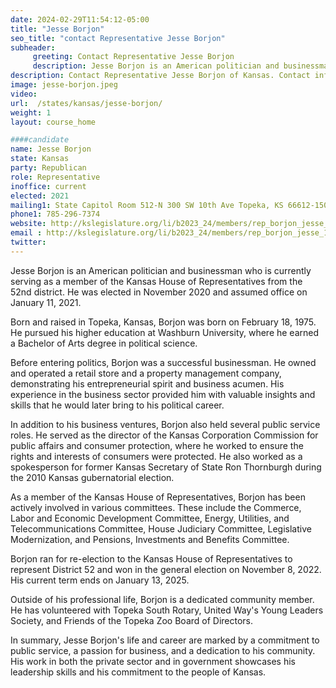 ```yaml
---
date: 2024-02-29T11:54:12-05:00
title: "Jesse Borjon"
seo_title: "contact Representative Jesse Borjon"
subheader:
     greeting: Contact Representative Jesse Borjon
     description: Jesse Borjon is an American politician and businessman who is currently serving as a member of the Kansas House of Representatives from the 52nd district. He was elected in November 2020 and assumed office on January 11, 2021.
description: Contact Representative Jesse Borjon of Kansas. Contact information for Jesse Borjon includes email address, phone number, and mailing address.
image: jesse-borjon.jpeg
video:
url:  /states/kansas/jesse-borjon/
weight: 1
layout: course_home

####candidate
name: Jesse Borjon
state: Kansas
party: Republican
role: Representative
inoffice: current
elected: 2021
mailing1: State Capitol Room 512-N 300 SW 10th Ave Topeka, KS 66612-1504
phone1: 785-296-7374
website: http://kslegislature.org/li/b2023_24/members/rep_borjon_jesse_1/
email : http://kslegislature.org/li/b2023_24/members/rep_borjon_jesse_1/
twitter:
---
```


Jesse Borjon is an American politician and businessman who is currently serving as a member of the Kansas House of Representatives from the 52nd district. He was elected in November 2020 and assumed office on January 11, 2021.

Born and raised in Topeka, Kansas, Borjon was born on February 18, 1975. He pursued his higher education at Washburn University, where he earned a Bachelor of Arts degree in political science.

Before entering politics, Borjon was a successful businessman. He owned and operated a retail store and a property management company, demonstrating his entrepreneurial spirit and business acumen. His experience in the business sector provided him with valuable insights and skills that he would later bring to his political career.

In addition to his business ventures, Borjon also held several public service roles. He served as the director of the Kansas Corporation Commission for public affairs and consumer protection, where he worked to ensure the rights and interests of consumers were protected. He also worked as a spokesperson for former Kansas Secretary of State Ron Thornburgh during the 2010 Kansas gubernatorial election.

As a member of the Kansas House of Representatives, Borjon has been actively involved in various committees. These include the Commerce, Labor and Economic Development Committee, Energy, Utilities, and Telecommunications Committee, House Judiciary Committee, Legislative Modernization, and Pensions, Investments and Benefits Committee.

Borjon ran for re-election to the Kansas House of Representatives to represent District 52 and won in the general election on November 8, 2022. His current term ends on January 13, 2025.

Outside of his professional life, Borjon is a dedicated community member. He has volunteered with Topeka South Rotary, United Way's Young Leaders Society, and Friends of the Topeka Zoo Board of Directors.

In summary, Jesse Borjon's life and career are marked by a commitment to public service, a passion for business, and a dedication to his community. His work in both the private sector and in government showcases his leadership skills and his commitment to the people of Kansas.
